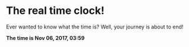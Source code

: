 # The real time clock!

Ever wanted to know what the time is? Well, your journey is about to end!

**The time is Nov 06, 2017, 03:59**